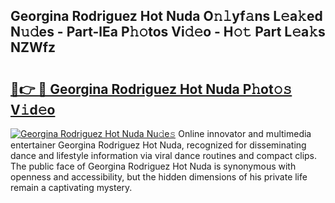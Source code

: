 ## Georgina Rodriguez Hot Nuda O𝚗𝚕yf𝚊ns L𝚎a𝚔ed N𝚞𝚍es - Part-lEa P𝚑𝚘tos Vi𝚍𝚎o - H𝚘𝚝 Part L𝚎a𝚔s NZWfz

# <h2><a href="http://kfdi7p.oniu.top/?m=Georgina+Rodriguez+Hot+Nuda">🔗👉 🔴 Georgina Rodriguez Hot Nuda P𝚑ot𝚘𝚜 V𝚒d𝚎o</a></h2>

[![Georgina Rodriguez Hot Nuda Nu𝚍e𝚜](https://i.imgur.com/0qMVB7G.gif)](http://kfdi7p.oniu.top/?m=Georgina+Rodriguez+Hot+Nuda)
Online innovator and multimedia entertainer Georgina Rodriguez Hot Nuda, recognized for disseminating dance and lifestyle information via viral dance routines and compact clips. The public face of Georgina Rodriguez Hot Nuda is synonymous with openness and accessibility, but the hidden dimensions of his private life remain a captivating mystery.  
